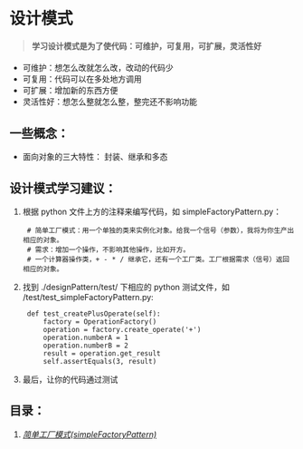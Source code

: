 # 设计模式

> #### 学习设计模式是为了使代码：可维护，可复用，可扩展，灵活性好

- 可维护：想怎么改就怎么改，改动的代码少
- 可复用：代码可以在多处地方调用
- 可扩展：增加新的东西方便
- 灵活性好：想怎么整就怎么整，整完还不影响功能


## 一些概念：

- 面向对象的三大特性： 封装、继承和多态


## 设计模式学习建议：

1. 根据 python 文件上方的注释来编写代码，如 simpleFactoryPattern.py：

		# 简单工厂模式：用一个单独的类来实例化对象。给我一个信号（参数），我将为你生产出相应的对象。
		# 需求：增加一个操作，不影响其他操作，比如开方。
		# 一个计算器操作类，+ - * / 继承它，还有一个工厂类。工厂根据需求（信号）返回相应的对象。

2. 找到 ./designPattern/test/ 下相应的 python 测试文件，如 /test/test_simpleFactoryPattern.py:
		
		def test_createPlusOperate(self):
	        factory = OperationFactory()
	        operation = factory.create_operate('+')
	        operation.numberA = 1
	        operation.numberB = 2
	        result = operation.get_result
			self.assertEquals(3, result)

3. 最后，让你的代码通过测试

## 目录：

1. [*简单工厂模式(simpleFactoryPattern)*](https://github.com/Deeeeeeeee/pythonNotes/blob/dev_seal_de/designPattern/simpleFactoryPattern.py)